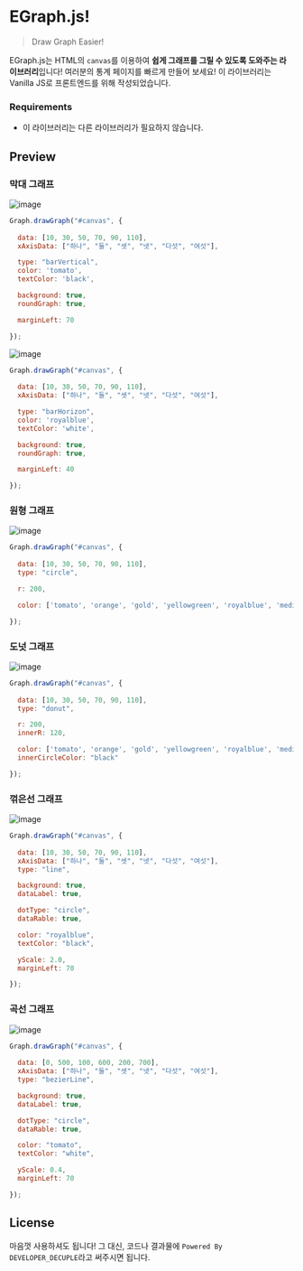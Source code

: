 # EGraph.js! 
> Draw Graph Easier!

EGraph.js는 HTML의 `canvas`를 이용하여 **쉽게 그래프를 그릴 수 있도록 도와주는 라이브러리**입니다!
여러분의 통계 페이지를 빠르게 만들어 보세요! 이 라이브러리는 Vanilla JS로 프론트엔드를 위해 작성되었습니다.

### Requirements
 * 이 라이브러리는 다른 라이브러리가 필요하지 않습니다.
 
## Preview
### 막대 그래프
![image](https://user-images.githubusercontent.com/64447484/127447723-71e2dba0-ef80-4574-b876-8f54358ca61c.png)
```js
Graph.drawGraph("#canvas", {
    
  data: [10, 30, 50, 70, 90, 110],
  xAxisData: ["하나", "둘", "셋", "넷", "다섯", "여섯"],

  type: "barVertical",
  color: 'tomato',
  textColor: 'black',

  background: true,
  roundGraph: true,

  marginLeft: 70

});
```
![image](https://user-images.githubusercontent.com/64447484/127448036-09042767-b7f9-494a-83db-d884fc72ccb1.png)
```js
Graph.drawGraph("#canvas", {
    
  data: [10, 30, 50, 70, 90, 110],
  xAxisData: ["하나", "둘", "셋", "넷", "다섯", "여섯"],

  type: "barHorizon",
  color: 'royalblue',
  textColor: 'white',

  background: true,
  roundGraph: true,

  marginLeft: 40

});
```

### 원형 그래프
![image](https://user-images.githubusercontent.com/64447484/127448205-46fc0c85-f1a4-4eb4-a9d3-62ab624d0088.png)
```js
Graph.drawGraph("#canvas", {
    
  data: [10, 30, 50, 70, 90, 110],
  type: "circle",

  r: 200,

  color: ['tomato', 'orange', 'gold', 'yellowgreen', 'royalblue', 'mediumpurple']

});
```

### 도넛 그래프
![image](https://user-images.githubusercontent.com/64447484/127448703-b591a2b9-ccc6-4fb2-940e-2d3667c69d24.png)
```js
Graph.drawGraph("#canvas", {
    
  data: [10, 30, 50, 70, 90, 110],
  type: "donut",

  r: 200,
  innerR: 120,

  color: ['tomato', 'orange', 'gold', 'yellowgreen', 'royalblue', 'mediumpurple'],
  innerCircleColor: "black"

});
```

### 꺾은선 그래프
![image](https://user-images.githubusercontent.com/64447484/127449061-8da85403-becb-4c9c-bf9b-cbff24a66d6f.png)
```js
Graph.drawGraph("#canvas", {
    
  data: [10, 30, 50, 70, 90, 110],
  xAxisData: ["하나", "둘", "셋", "넷", "다섯", "여섯"],
  type: "line",

  background: true,
  dataLabel: true,

  dotType: "circle",
  dataRable: true,

  color: "royalblue",
  textColor: "black",

  yScale: 2.0,
  marginLeft: 70

});
```

### 곡선 그래프
![image](https://user-images.githubusercontent.com/64447484/127449389-eadbfdc5-461b-4e09-ae8f-e0e8efa8a05a.png)
```js
Graph.drawGraph("#canvas", {
    
  data: [0, 500, 100, 600, 200, 700],
  xAxisData: ["하나", "둘", "셋", "넷", "다섯", "여섯"],
  type: "bezierLine",

  background: true,
  dataLabel: true,

  dotType: "circle",
  dataRable: true,

  color: "tomato",
  textColor: "white",

  yScale: 0.4,
  marginLeft: 70

});
```


## License
마음껏 사용하셔도 됩니다! 그 대신, 코드나 결과물에 `Powered By DEVELOPER_DECUPLE`라고 써주시면 됩니다.

